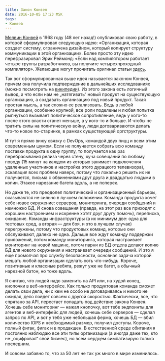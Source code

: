 ```yaml
---
title: Закон Конвея
date: 2016-10-05 17:23 MSK
tags:
- Конвей
---
```


[Мелвин Конвей](https://en.wikipedia.org/wiki/Melvin_Conway) в 1968 году (48 лет назад!) опубликовал свою работу, в
которой сформулировал следующую идею: «Организация, которая создает систему, ограничена дизайном, который копирует
структуру коммуникации в этой организации». Более просто эту идею перефразировал Эрик Реймонд: «Если над компилятором
работает четыре группы разработчиков, вы получите четырехпроходный компилятор». Желающие могут прочитать оригинал статьи
[здесь](http://www.melconway.com/Home/Committees_Paper.html).

<!-- more -->

Так вот сформулированная выше идея называется законом Конвея, причем она получила подтверждение в дальнейших
исследованиях (можно посмотреть на [википедии](https://en.wikipedia.org/wiki/Conway%27s_law)). Из этого закона есть
логичный вывод, а что если нам не „натягивать“ новый продукт на существующую организацию, а создавать организацию под
новый продукт. Такая простая мысль, а так сложно ее реализовать. Ведь в любой организации, особенно крупной, все роли
поделены и любая попытка рыпнуться вызывает политическое сопротивление, ведь у кого-то после этого власти станет меньше,
а у кого-то и больше. И чтобы не тратить силы на политическую войну, люди договариваются делать что-то новое
по-старинке, в рамках существующей оргструктуры.

И тут я прямо вижу связку с DevOps, командой двух пицц и всем этим современным шумом. Если не получается собрать всю
команду поставки продукта в одну группу, то получается как раз перебрасывания релиза через стену, куча совещаний по
любому поводу (15 минут на каждом из которых занимает подключения удаленных участников и настройка этого дурацкого
телевизора), эскалация всех проблем наверх, потому что локально решить их не получается, письма с обвинениями друг друга
и двадцатью людьми в копии. Этакое нарезание багета вдоль, а не поперек.

Но даже те, кто преодолел политический и организационный барьеры, оказываются не сильно в лучшем положении. Команда
продукта хочет себе новое окружение: серверов, мониторинга, очереди сообщений и немножко БД. И снова совещания (правда,
на этот раз все приходят с хорошим настроением и искренне хотят друг другу помочь), переписка, ожидание.  Команды
инфраструктуры (а их минимум две: одна для тестовых сред, а вторая — для боя, и это в лучшем случае) перегружены, потому
что продуктовых команд, которые они обслуживают, далеко не одна. Дальше все ждут команду поддержки приложений, потом
команду мониторинга, которая настраивает мониторинг на новой машине, потом парни из БД отдела делают копию БД для нового
окружения и настраивает очереди сообщений. И это я еще промолчал про службу безопасности, основная задача которой мешать
любой организации сделать хоть что-нибудь. Короче, позитивные и классные ребята, режут уже не багет, а обычный нарезной
батон, но тоже вдоль.

Я считаю, что людей надо заменить на API или, на худой конец, кнопочки в веб-интерфейсе. Как только продуктовая команда
сможет делать свои дела, ни с кем не особо не договариваясь и никого не ожидая, дело пойдет совсем с другой скоростью.
Фактически, все, что спрятано за API, перестает попадать под действие закона Конвея. Хочешь себе мониторинг — нажал
кнопочку, вот тебе эндпоинты для агентов и веб-интерфейс для людей, хочешь себе серверов — сделал запрос по API, и вот у
тебя уже небольшая ферма, хочешь БД — вбил количество IOPS и необходимый размер, получил доступы. Короче, полный фигак,
фигак и в продакшен. В естественной среде обитания я постоянно наблюдаю все эти типы организации (а иногда даже тех, кто
не „оцифровал“ свой бизнес), но всем сердцем симпатизирую только последним.

И совсем забавно то, что за 50 лет не так уж много в мире изменилось.
